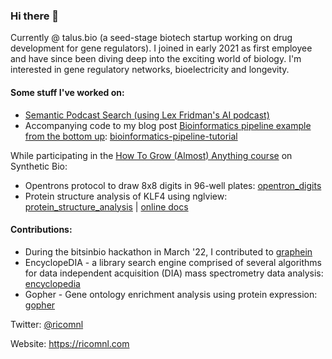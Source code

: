 ### Hi there 👋

Currently @ talus.bio (a seed-stage biotech startup working on drug development for gene regulators). I joined in early 2021 as first employee and have since been diving deep into the exciting world of biology.
I'm interested in gene regulatory networks, bioelectricity and longevity.

#### Some stuff I've worked on:
- [Semantic Podcast Search (using Lex Fridman's AI podcast)](https://github.com/ricomnl/podcast_search)
- Accompanying code to my blog post [Bioinformatics pipeline example from the bottom up](https://ricomnl.com/blog/bottom-up-bioinformatics-pipeline/): [bioinformatics-pipeline-tutorial](https://github.com/ricomnl/bioinformatics-pipeline-tutorial)

While participating in the [How To Grow (Almost) Anything course](https://www.notion.so/htgaa22-ricomeinl/Rico-Meinl-efa379490adc4c169e51f9e7b0af4b87) on Synthetic Bio:
- Opentrons protocol to draw 8x8 digits in 96-well plates: [opentron_digits](https://github.com/ricomnl/opentron_digits)
- Protein structure analysis of KLF4 using nglview: [protein_structure_analysis](https://github.com/ricomnl/protein_structure_analysis) | [online docs](https://ricomnl.github.io/protein_structure_analysis/notebooks/analysis.html)

#### Contributions:
- During the bitsinbio hackathon in March '22, I contributed to [graphein](https://github.com/a-r-j/graphein)
- EncyclopeDIA - a library search engine comprised of several algorithms for data independent acquisition (DIA) mass spectrometry data analysis: [encyclopedia](https://bitbucket.org/searleb/encyclopedia/src/master/)
- Gopher - Gene ontology enrichment analysis using protein expression: [gopher](https://github.com/TalusBio/gopher)


Twitter: [@ricomnl](https://twitter.com/ricomnl)

Website: https://ricomnl.com
